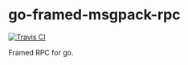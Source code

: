 go-framed-msgpack-rpc
=====================

[![Travis CI](https://app.travis-ci.com/keybase/go-framed-msgpack-rpc.svg?branch=master)](https://app.travis-ci.com/github/keybase/go-framed-msgpack-rpc)

Framed RPC for go.
